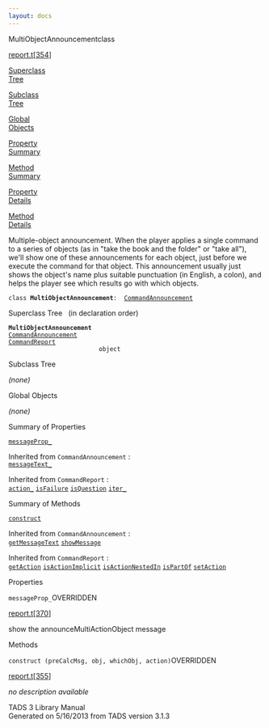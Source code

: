 ```yaml
---
layout: docs
---
```

<span class="title">MultiObjectAnnouncement</span><span class="type">class</span>

[report.t](../file/report.t.html)\[[354](../source/report.t.html#354)\]

[Superclass  
Tree](#_SuperClassTree_)

[Subclass  
Tree](#_SubClassTree_)

[Global  
Objects](#_ObjectSummary_)

[Property  
Summary](#_PropSummary_)

[Method  
Summary](#_MethodSummary_)

[Property  
Details](#_Properties_)

[Method  
Details](#_Methods_)



Multiple-object announcement. When the player applies a single command
to a series of objects (as in "take the book and the folder" or "take
all"), we'll show one of these announcements for each object, just
before we execute the command for that object. This announcement usually
just shows the object's name plus suitable punctuation (in English, a
colon), and helps the player see which results go with which objects.

`class `**`MultiObjectAnnouncement`**` :   `[`CommandAnnouncement`](../object/CommandAnnouncement.html)



<span id="_SuperClassTree_"></span>



<span class="hdln">Superclass Tree</span>   (in declaration order)



**`MultiObjectAnnouncement`**  
[`CommandAnnouncement`](../object/CommandAnnouncement.html)  
[`CommandReport`](../object/CommandReport.html)  
`                         object`  
<span id="_SubClassTree_"></span>



<span class="hdln">Subclass Tree</span>  



*(none)* <span id="_ObjectSummary_"></span>



<span class="hdln">Global Objects</span>  



*(none)* <span id="_PropSummary_"></span>



<span class="hdln">Summary of Properties</span>  



[`messageProp_`](#messageProp_)

Inherited from `CommandAnnouncement` :  
[`messageText_`](../object/CommandAnnouncement.html#messageText_)

Inherited from `CommandReport` :  
[`action_`](../object/CommandReport.html#action_) [`isFailure`](../object/CommandReport.html#isFailure) [`isQuestion`](../object/CommandReport.html#isQuestion) [`iter_`](../object/CommandReport.html#iter_)

<span id="_MethodSummary_"></span>



<span class="hdln">Summary of Methods</span>  



[`construct`](#construct)

Inherited from `CommandAnnouncement` :  
[`getMessageText`](../object/CommandAnnouncement.html#getMessageText) [`showMessage`](../object/CommandAnnouncement.html#showMessage)

Inherited from `CommandReport` :  
[`getAction`](../object/CommandReport.html#getAction) [`isActionImplicit`](../object/CommandReport.html#isActionImplicit) [`isActionNestedIn`](../object/CommandReport.html#isActionNestedIn) [`isPartOf`](../object/CommandReport.html#isPartOf) [`setAction`](../object/CommandReport.html#setAction)

<span id="_Properties_"></span>



<span class="hdln">Properties</span>  



<span id="messageProp_"></span>

`messageProp_`<span class="rem">OVERRIDDEN</span>

[report.t](../file/report.t.html)\[[370](../source/report.t.html#370)\]



show the announceMultiActionObject message



<span id="_Methods_"></span>



<span class="hdln">Methods</span>  



<span id="construct"></span>

`construct (preCalcMsg, obj, whichObj, action)`<span class="rem">OVERRIDDEN</span>

[report.t](../file/report.t.html)\[[355](../source/report.t.html#355)\]



*no description available*





TADS 3 Library Manual  
Generated on 5/16/2013 from TADS version 3.1.3


